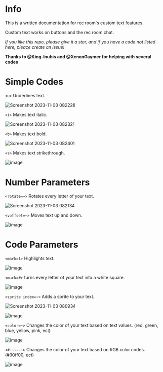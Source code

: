 # Info
This is a written documentation for rec room's custom text features.

Custom text works on buttons and the rec room chat.

*If you like this repo, please give it a star, and if you have a code not listed here, pleace create an issue!*

**Thanks to @King-Inubis and @XenonGaymer for helping with several codes**

# Simple Codes

`<u>` Underlines text.

![Screenshot 2023-11-03 082228](https://github.com/PrimeOnVR/RRCustomText/assets/120683059/8ef0848c-cef1-4608-9247-017900495004)

`<i>` Makes text italic.

![Screenshot 2023-11-03 082321](https://github.com/PrimeOnVR/RRCustomText/assets/120683059/2cac5b94-92c8-45d8-8a63-ae0fa29c1301)

`<b>` Makes text bold.

![Screenshot 2023-11-03 082401](https://github.com/PrimeOnVR/RRCustomText/assets/120683059/81b5670e-5b0e-442e-9bce-d641528fd281)

`<s>` Makes text strikethrough.

![image](https://github.com/PrimeOnVR/RRCustomText/assets/120683059/3a8f9705-3699-4d07-b22b-80fc47dd08a3)

# Number Parameters

`<rotate=~>` Rotates every letter of your text.

![Screenshot 2023-11-03 082134](https://github.com/PrimeOnVR/RRCustomText/assets/120683059/1cc199f8-ad4b-4fff-b9fe-ff50cb72a9ac)

`<voffset=~>` Moves text up and down.

![image](https://github.com/PrimeOnVR/RRCustomText/assets/120683059/3f5dd4db-c52f-4a80-bb19-8348d9f363d7)

# Code Parameters

`<mark=1>` Highlights text.

![image](https://github.com/PrimeOnVR/RRCustomText/assets/120683059/394f9ae5-1a51-411b-a35d-4445254a2a38)

`<mark=#>` turns every letter of your text into a white square.

![image](https://github.com/PrimeOnVR/RRCustomText/assets/120683059/54d0423a-4efe-4cd6-8fbf-7c09a04fb772)

`<sprite index=~>` Adds a sprite to your text.

![Screenshot 2023-11-03 080934](https://github.com/PrimeOnVR/RRCustomText/assets/120683059/0e7afb8f-6b45-489c-b138-94bf2cf71b8f)

![image](https://github.com/PrimeOnVR/RRCustomText/assets/120683059/c6b690ac-7cdd-40ba-b26f-ebfe924c6231)

`<color=~>` Changes the color of your text based on text values. (red, green, blue, yellow, pink, ect)

![image](https://github.com/PrimeOnVR/RRCustomText/assets/120683059/5386b8d3-d271-41e4-ab5e-15b4a3415a0a)

`<#~~~~~~>` Changes the color of your text based on RGB color codes. (#00ff00, ect)

![image](https://github.com/PrimeOnVR/RRCustomText/assets/120683059/88cd90a7-4e91-4021-b54c-9938fc156a20)
